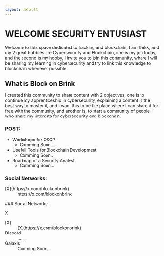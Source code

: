 ```yaml
---
layout: default
---
```


# WELCOME SECURITY ENTUSIAST

Welcome to this space dedicated to hacking and blockchain, I am Gekk, and my 2 great hobbies are Cybersecurity and Blockchain, one is my job today, and the second is my hobby, I invite you to join this community, where I will be sharing my learning in cybersecurity and try to link this knowledge to blockchain whenever possible.


## What is Block on Brink 

I created this community to share content with 2 objectives, one is to continue my apprenticeship in cybersecurity, explaining a content is the best way to master it, and I want this to be the place where I can share it for free with the community, and another is, to start a community of people who share my interests for cybersecurity and blockchain.



### POST:

- Workshops for OSCP
  - Comming Soon...
- Usefull Tools for Blockchain Development
  * Comming Soon..
- Roadmap of a Security Analyst.
  * Comming Soon...


### Social Networks:

<dl>
<dt>[X](https://x.com/blockonbrink)</dt> <dd>https://x.com/blockonbrink</dd>
</dl>
### Social Networks:

[X](https://x.com/blockonbrink)
<dl>
<dt>[X]</dt>
<dd>[X](https://x.com/blockonbrink)</dd>
<dt>Discord</dt>
<dd>......</dd>
<dt>Galaxis</dt>
<dd>Cooming Soon...</dd>


</dl>

